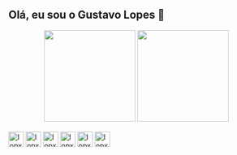 ## Olá, eu sou o Gustavo Lopes 👋

<div align="center">
  <img height="180em" src="https://github-readme-stats.vercel.app/api?username=lopxs1&show_icons=true&theme=tokyonight"\>
  <img height="180em" src="https://github-readme-stats.vercel.app/api/top-langs/?username=lopxs1&theme=tokyonight"\>
</div>
<div style="display:inline_block"><br>
  <img align="center" alt="lopxs1" height="30" witdh="40", src="https://cdn.jsdelivr.net/gh/devicons/devicon@latest/icons/csharp/csharp-original.svg">
  <img align="center" alt="lopxs1" height="30" witdh="40", src="https://cdn.jsdelivr.net/gh/devicons/devicon@latest/icons/python/python-original.svg">
  <img align="center" alt="lopxs1" height="30" witdh="40", src="https://cdn.jsdelivr.net/gh/devicons/devicon@latest/icons/javascript/javascript-original.svg">
  <img align="center" alt="lopxs1" height="30" witdh="40", src="https://cdn.jsdelivr.net/gh/devicons/devicon@latest/icons/php/php-original.svg">
   <img align="center" alt="lopxs1" height="30" witdh="40", src="https://cdn.jsdelivr.net/gh/devicons/devicon@latest/icons/react/react-original.svg">
  <img align="center" alt="lopxs1" height="30" witdh="40", src="https://cdn.jsdelivr.net/gh/devicons/devicon@latest/icons/sqldeveloper/sqldeveloper-original.svg">
</div>

##
